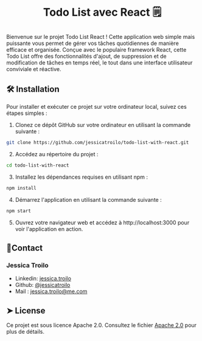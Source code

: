 # <p align="center">Todo List avec React 🗒️</p>
  
Bienvenue sur le projet Todo List React ! Cette application web simple mais puissante vous permet de gérer vos tâches quotidiennes de manière efficace et organisée. Conçue avec le populaire framework React, cette Todo List offre des fonctionnalités d'ajout, de suppression et de modification de tâches en temps réel, le tout dans une interface utilisateur conviviale et réactive.


## 🛠️ Installation

Pour installer et exécuter ce projet sur votre ordinateur local, suivez ces étapes simples :

1. Clonez ce dépôt GitHub sur votre ordinateur en utilisant la commande suivante :

```bash
git clone https://github.com/jessicatroilo/todo-list-with-react.git
```
2. Accédez au répertoire du projet :

```bash
cd todo-list-with-react
```        
3. Installez les dépendances requises en utilisant npm :    

```bash
npm install
```
4. Démarrez l'application en utilisant la commande suivante :

```bash
npm start
```
5. Ouvrez votre navigateur web et accédez à http://localhost:3000 pour voir l'application en action.


## 🎃Contact
### Jessica Troilo
- Linkedin: [jessica.troilo](www.linkedin.com/in/jessica-troilo-dev)
- Github: [@jessicatroilo](https://github.com/jessicatroilo)
- Mail : jessica.troilo@me.com


## ➤ License
Ce projet est sous licence Apache 2.0. Consultez le fichier [Apache 2.0](http://www.apache.org/licenses/) pour plus de détails.

